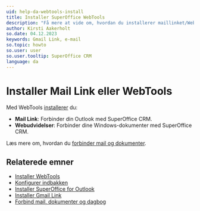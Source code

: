 ```yaml
---
uid: help-da-webtools-install
title: Installer SuperOffice WebTools
description: "Få mere at vide om, hvordan du installerer maillinket/WebTools."
author: Kirsti Aakerholt
so.date: 04.12.2023
keywords: Gmail Link, e-mail
so.topic: howto
so.user: user
so.user.tooltip: SuperOffice CRM
language: da
---
```


# Installer Mail Link eller WebTools

Med WebTools [installerer][4] du:

* **Mail Link**: Forbinder din Outlook med SuperOffice CRM.
* **Webudvidelser**: Forbinder dine Windows-dokumenter med SuperOffice CRM.

Læs mere om, hvordan du [forbinder mail og dokumenter][5].

## Relaterede emner

* [Installer WebTools][3]
* [Konfigurer indbakken][6]
* [Installer SuperOffice for Outlook][1]
* [Installer Gmail Link][2]
* [Forbind mail, dokumenter og dagbog][5]

<!-- Referenced links -->
[1]: https://appstore.superoffice.com/superoffice-as/superoffice-for-outlook
[2]: https://online.superoffice.com/appstore/superoffice-as/superoffice-gmail-link
[3]: ../../../webtools/learn/index.md
[4]: ../../../webtools/learn/install.md
[5]: ../../../learn/getting-started/connect-email-documents-diary.md
[6]: ../../inbox/learn/setup.md

<!-- Referenced images -->
